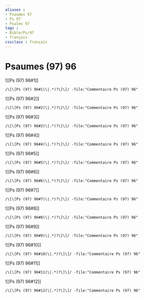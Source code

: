 ```yaml
---
aliases : 
- Psaumes 97
- Ps 97
- Psalms 97
tags : 
- Bible/Ps/97
- français
cssclass : français
---
```


# Psaumes (97) 96

![[Ps (97) 96#1]]

```query
/\[\[Ps (97) 96#1(\|.*)?\]\]/ -file:"Commentaire Ps (97) 96"
```

![[Ps (97) 96#2]]

```query
/\[\[Ps (97) 96#2(\|.*)?\]\]/ -file:"Commentaire Ps (97) 96"
```

![[Ps (97) 96#3]]

```query
/\[\[Ps (97) 96#3(\|.*)?\]\]/ -file:"Commentaire Ps (97) 96"
```

![[Ps (97) 96#4]]

```query
/\[\[Ps (97) 96#4(\|.*)?\]\]/ -file:"Commentaire Ps (97) 96"
```

![[Ps (97) 96#5]]

```query
/\[\[Ps (97) 96#5(\|.*)?\]\]/ -file:"Commentaire Ps (97) 96"
```

![[Ps (97) 96#6]]

```query
/\[\[Ps (97) 96#6(\|.*)?\]\]/ -file:"Commentaire Ps (97) 96"
```

![[Ps (97) 96#7]]

```query
/\[\[Ps (97) 96#7(\|.*)?\]\]/ -file:"Commentaire Ps (97) 96"
```

![[Ps (97) 96#8]]

```query
/\[\[Ps (97) 96#8(\|.*)?\]\]/ -file:"Commentaire Ps (97) 96"
```

![[Ps (97) 96#9]]

```query
/\[\[Ps (97) 96#9(\|.*)?\]\]/ -file:"Commentaire Ps (97) 96"
```

![[Ps (97) 96#10]]

```query
/\[\[Ps (97) 96#10(\|.*)?\]\]/ -file:"Commentaire Ps (97) 96"
```

![[Ps (97) 96#11]]

```query
/\[\[Ps (97) 96#11(\|.*)?\]\]/ -file:"Commentaire Ps (97) 96"
```

![[Ps (97) 96#12]]

```query
/\[\[Ps (97) 96#12(\|.*)?\]\]/ -file:"Commentaire Ps (97) 96"
```


